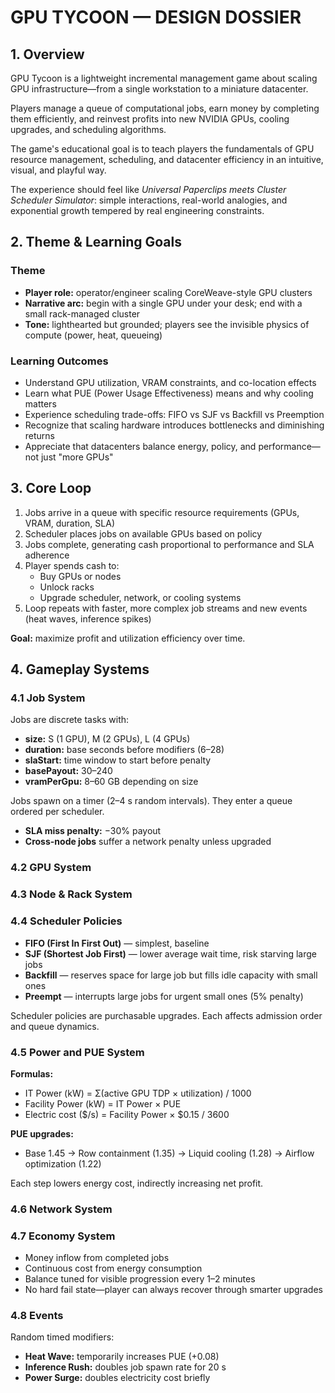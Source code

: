 # GPU TYCOON — DESIGN DOSSIER

## 1. Overview

GPU Tycoon is a lightweight incremental management game about scaling GPU infrastructure—from a single workstation to a miniature datacenter.

Players manage a queue of computational jobs, earn money by completing them efficiently, and reinvest profits into new NVIDIA GPUs, cooling upgrades, and scheduling algorithms.

The game's educational goal is to teach players the fundamentals of GPU resource management, scheduling, and datacenter efficiency in an intuitive, visual, and playful way.

The experience should feel like *Universal Paperclips meets Cluster Scheduler Simulator*: simple interactions, real-world analogies, and exponential growth tempered by real engineering constraints.

## 2. Theme & Learning Goals

### Theme

- **Player role:** operator/engineer scaling CoreWeave-style GPU clusters
- **Narrative arc:** begin with a single GPU under your desk; end with a small rack-managed cluster
- **Tone:** lighthearted but grounded; players see the invisible physics of compute (power, heat, queueing)

### Learning Outcomes

- Understand GPU utilization, VRAM constraints, and co-location effects
- Learn what PUE (Power Usage Effectiveness) means and why cooling matters
- Experience scheduling trade-offs: FIFO vs SJF vs Backfill vs Preemption
- Recognize that scaling hardware introduces bottlenecks and diminishing returns
- Appreciate that datacenters balance energy, policy, and performance—not just "more GPUs"

## 3. Core Loop

1. Jobs arrive in a queue with specific resource requirements (GPUs, VRAM, duration, SLA)
2. Scheduler places jobs on available GPUs based on policy
3. Jobs complete, generating cash proportional to performance and SLA adherence
4. Player spends cash to:
   - Buy GPUs or nodes
   - Unlock racks
   - Upgrade scheduler, network, or cooling systems
5. Loop repeats with faster, more complex job streams and new events (heat waves, inference spikes)

**Goal:** maximize profit and utilization efficiency over time.

## 4. Gameplay Systems

### 4.1 Job System

Jobs are discrete tasks with:

- **size:** S (1 GPU), M (2 GPUs), L (4 GPUs)
- **duration:** base seconds before modifiers (6–28)
- **slaStart:** time window to start before penalty
- **basePayout:** $30–$240
- **vramPerGpu:** 8–60 GB depending on size

Jobs spawn on a timer (2–4 s random intervals). They enter a queue ordered per scheduler.

- **SLA miss penalty:** −30% payout
- **Cross-node jobs** suffer a network penalty unless upgraded

### 4.2 GPU System

<TBD>

### 4.3 Node & Rack System

<TBD>

### 4.4 Scheduler Policies

<TBD>

- **FIFO (First In First Out)** — simplest, baseline
- **SJF (Shortest Job First)** — lower average wait time, risk starving large jobs
- **Backfill** — reserves space for large job but fills idle capacity with small ones
- **Preempt** — interrupts large jobs for urgent small ones (5% penalty)

Scheduler policies are purchasable upgrades. Each affects admission order and queue dynamics.

### 4.5 Power and PUE System

**Formulas:**
- IT Power (kW) = Σ(active GPU TDP × utilization) / 1000
- Facility Power (kW) = IT Power × PUE
- Electric cost ($/s) = Facility Power × $0.15 / 3600

**PUE upgrades:**
- Base 1.45 → Row containment (1.35) → Liquid cooling (1.28) → Airflow optimization (1.22)

Each step lowers energy cost, indirectly increasing net profit.

### 4.6 Network System

<TBD>

### 4.7 Economy System

- Money inflow from completed jobs
- Continuous cost from energy consumption
- Balance tuned for visible progression every 1–2 minutes
- No hard fail state—player can always recover through smarter upgrades

### 4.8 Events

Random timed modifiers:

- **Heat Wave:** temporarily increases PUE (+0.08)
- **Inference Rush:** doubles job spawn rate for 20 s
- **Power Surge:** doubles electricity cost briefly

